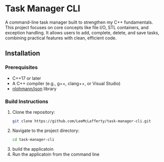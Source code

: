 # Task Manager CLI
A command-line task manager built to strengthen my C++ fundamentals. This project focuses on core concepts like file I/O, STL containers, and exception handling. It allows users to add, complete, delete, and save tasks, combining practical features with clean, efficient code.

## Installation

### Prerequisites
- C++17 or later
- A C++ compiler (e.g., g++, clang++, or Visual Studio)
- [nlohmann/json](https://github.com/nlohmann/json) library

### Build Instructions
1. Clone the repository:
   ```bash
   git clone https://github.com/LeeMcLafferty/task-manager-cli.git

2. Navigate to the project directory:
    ```bash
    cd task-manager-cli

3. build the applicatoin
4. Run the applicatoin from the command line